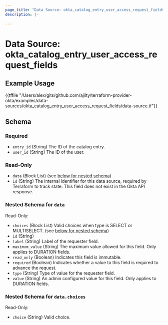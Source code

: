 ```yaml
---
page_title: "Data Source: okta_catalog_entry_user_access_request_fields"
description: |-
  
---
```


# Data Source: okta_catalog_entry_user_access_request_fields



## Example Usage

{{tffile "/Users/alex/gits/github.com/ajilty/terraform-provider-okta/examples/data-sources/okta_catalog_entry_user_access_request_fields/data-source.tf"}}

<!-- schema generated by tfplugindocs -->
## Schema

### Required

- `entry_id` (String) The ID of the catalog entry.
- `user_id` (String) The ID of the user.

### Read-Only

- `data` (Block List) (see [below for nested schema](#nestedblock--data))
- `id` (String) The internal identifier for this data source, required by Terraform to track state. This field does not exist in the Okta API response.

<a id="nestedblock--data"></a>
### Nested Schema for `data`

Read-Only:

- `choices` (Block List) Valid choices when type is SELECT or MULTISELECT. (see [below for nested schema](#nestedblock--data--choices))
- `id` (String)
- `label` (String) Label of the requester field.
- `maximum_value` (String) The maximum value allowed for this field. Only applies to DURATION fields.
- `read_only` (Boolean) Indicates this field is immutable.
- `required` (Boolean) Indicates whether a value to this field is required to advance the request.
- `type` (String) Type of value for the requester field.
- `value` (String) An admin configured value for this field. Only applies to DURATION fields.

<a id="nestedblock--data--choices"></a>
### Nested Schema for `data.choices`

Read-Only:

- `choice` (String) Valid choice.


